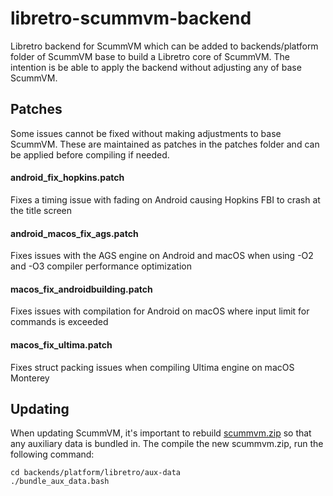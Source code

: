 # libretro-scummvm-backend
Libretro backend for ScummVM which can be added to backends/platform folder of ScummVM base to build a Libretro core of ScummVM. The intention is be able to apply the backend without adjusting any of base ScummVM. 


## Patches
Some issues cannot be fixed without making adjustments to base ScummVM. These are maintained as patches in the patches folder and can be applied before compiling if needed.

#### android_fix_hopkins.patch
Fixes a timing issue with fading on Android causing Hopkins FBI to crash at the title screen

#### android_macos_fix_ags.patch
Fixes issues with the AGS engine on Android and macOS when using -O2 and -O3 compiler performance optimization

#### macos_fix_androidbuilding.patch
Fixes issues with compilation for Android on macOS where input limit for commands is exceeded

#### macos_fix_ultima.patch
Fixes struct packing issues when compiling Ultima engine on macOS Monterey


## Updating
When updating ScummVM, it's important to rebuild [scummvm.zip](aux-data/scummvm.zip) so that any auxiliary data is bundled in. The compile the new scummvm.zip, run the following command:

```
cd backends/platform/libretro/aux-data
./bundle_aux_data.bash
```
